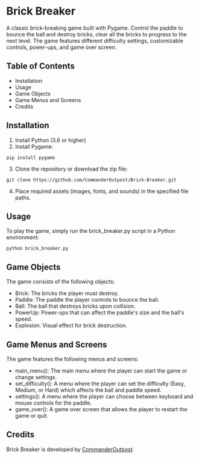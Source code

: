 # Brick Breaker
A classic brick-breaking game built with Pygame. Control the paddle to bounce the ball and destroy bricks, clear all the bricks to progress to the next level. The game features different difficulty settings, customizable controls, power-ups, and game over screen.


## Table of Contents
* Installation
* Usage
* Game Objects
* Game Menus and Screens
* Credits

## Installation
1. Install Python (3.6 or higher)
2. Install Pygame:
```
pip install pygame
```
3. Clone the repository or download the zip file:
```
git clone https://github.com/CommanderOutpost/Brick-Breaker.git
```
4. Place required assets (images, fonts, and sounds) in the specified file paths.

## Usage
To play the game, simply run the brick_breaker.py script in a Python environment:
```
python brick_breaker.py
```

## Game Objects
The game consists of the following objects:

* Brick: The bricks the player must destroy.
* Paddle: The paddle the player controls to bounce the ball.
* Ball: The ball that destroys bricks upon collision.
* PowerUp: Power-ups that can affect the paddle's size and the ball's speed.
* Explosion: Visual effect for brick destruction.

## Game Menus and Screens
The game features the following menus and screens:

* main_menu(): The main menu where the player can start the game or change settings.
* set_difficulty(): A menu where the player can set the difficulty (Easy, Medium, or Hard) which affects the ball and paddle speed.
* settings(): A menu where the player can choose between keyboard and mouse controls for the paddle.
* game_over(): A game over screen that allows the player to restart the game or quit.

## Credits
Brick Breaker is developed by [CommanderOutpost](https://github.com/CommanderOutpost).
